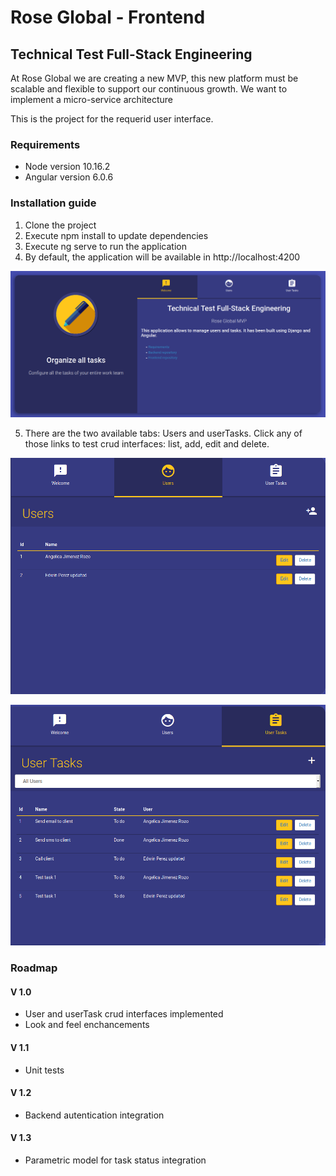# Rose Global - Frontend
## Technical Test Full-Stack Engineering

At Rose Global we are creating a new MVP, this new platform must be scalable and flexible to support our continuous growth. We want to implement a micro-service architecture

This is the project for the requerid user interface.

### Requirements

* Node version 10.16.2
* Angular version 6.0.6


### Installation guide

1. Clone the project
2. Execute npm install to update dependencies
3. Execute ng serve to run the application
3. By default, the application will be available in http://localhost:4200

![Figure 1](static/doc/images/fe_api_001.png "Figure 1")

5. There are the two available tabs: Users and userTasks. Click any of those links to test crud interfaces: list, add, edit and delete.

![Figure 2](static/doc/images/fe_api_002.png "Figure 2")

![Figure 3](static/doc/images/fe_api_003.png "Figure 3")

### Roadmap

#### V 1.0
* User and userTask crud interfaces implemented
* Look and feel enchancements

#### V 1.1
* Unit tests

#### V 1.2
* Backend autentication integration

#### V 1.3
* Parametric model for task status integration

